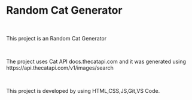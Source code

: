 <h1> Random Cat Generator </h1>
<br>
<p>This project is an Random Cat Generator</p>
<br>
<p>The project uses Cat API docs.thecatapi.com and it was generated using  https://api.thecatapi.com/v1/images/search</p>
<br>
<p>This project is developed by using HTML,CSS,JS,Git,VS Code.
